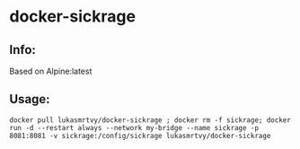 # docker-sickrage

## Info:
Based on Alpine:latest

## Usage:
`docker pull lukasmrtvy/docker-sickrage ; docker rm -f sickrage; docker run -d --restart always --network my-bridge --name sickrage -p 8081:8081 -v sickrage:/config/sickrage lukasmrtvy/docker-sickrage`
